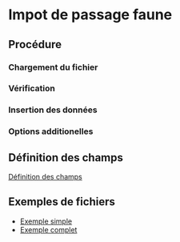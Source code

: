 # Impot de passage faune

## Procédure

### Chargement du fichier
### Vérification
### Insertion des données

### Options additionelles
## Définition des champs

[Définition des champs](./import_description_champs.md)

## Exemples de fichiers

- [Exemple simple](/backend/gn_modulator/tests/import_test/pf_simple.csv)
- [Exemple complet](/backend/gn_modulator/tests/import_test/pf_complet.csv)